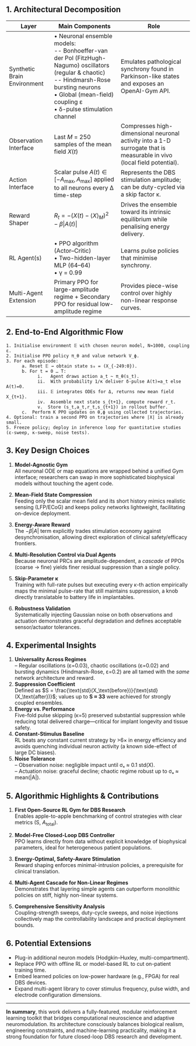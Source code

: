 ## 1. Architectural Decomposition  

| Layer | Main Components | Role |
|-------|-----------------|------|
| Synthetic Brain Environment | • Neuronal ensemble models:<br>-- Bonhoeffer-van der Pol (FitzHugh-Nagumo) oscillators (regular & chaotic)<br>-- Hindmarsh-Rose bursting neurons<br>• Global (mean-field) coupling ε<br>• δ-pulse stimulation channel | Emulates pathological synchrony found in Parkinson-like states and exposes an OpenAI-Gym API. |
| Observation Interface | Last *M* = 250 samples of the mean field $X(t)$ | Compresses high-dimensional neuronal activity into a 1-D surrogate that is measurable in vivo (local field potential). |
| Action Interface | Scalar pulse $A(t)\in[-A_{\max},A_{\max}]$ applied to all neurons every Δ time-step | Represents the DBS stimulation amplitude; can be duty-cycled via a skip factor κ. |
| Reward Shaper | $R_t = -\big(X(t)-\langle X\rangle_{M}\big)^2 - \beta\|A(t)\|$ | Drives the ensemble toward its intrinsic equilibrium while penalising energy delivery. |
| RL Agent(s) | • PPO algorithm (Actor–Critic)<br>• Two-hidden-layer MLP (64–64)<br>• γ = 0.99 | Learns pulse policies that minimise synchrony. |
| Multi-Agent Extension | Primary PPO for large-amplitude regime + Secondary PPO for residual low-amplitude regime | Provides piece-wise control over highly non-linear response curves. |

## 2. End-to-End Algorithmic Flow  

```text
1. Initialise environment 𝔼 with chosen neuron model, N≈1000, coupling ε.
2. Initialise PPO policy π_θ and value network V_ϕ.
3. For each episode:
      a. Reset 𝔼 → obtain state s₀ = (X_{-249:0}).
      b. For t = 0 … T:
            i.   Agent draws action a_t ~ π_θ(s_t).
            ii.  With probability 1/κ deliver δ-pulse A(t)=a_t else A(t)=0.
            iii. 𝔼 integrates ODEs for Δ, returns new mean field X_{t+1}.
            iv.  Assemble next state s_{t+1}, compute reward r_t.
            v.  Store (s_t,a_t,r_t,s_{t+1}) in rollout buffer.
      c.  Perform K PPO updates on θ,ϕ using collected trajectories.
4. Optional: train a second PPO on trajectories where |X| is already small.
5. Freeze policy; deploy in inference loop for quantitative studies (ε-sweep, κ-sweep, noise tests).
```

## 3. Key Design Choices  

1. **Model-Agnostic Gym**  
   All neuronal ODE or map equations are wrapped behind a unified Gym interface; researchers can swap in more sophisticated biophysical models without touching the agent code.  

2. **Mean-Field State Compression**  
   Feeding only the scalar mean field and its short history mimics realistic sensing (LFP/ECoG) and keeps policy networks lightweight, facilitating on-device deployment.

3. **Energy-Aware Reward**  
   The $-\beta|A|$ term explicitly trades stimulation economy against desynchronisation, allowing direct exploration of clinical safety/efficacy frontiers.

4. **Multi-Resolution Control via Dual Agents**  
   Because neuronal PRCs are amplitude-dependent, a *cascade* of PPOs (coarse → fine) yields finer residual suppression than a single policy.

5. **Skip-Parameter κ**  
   Training with full-rate pulses but executing every κ-th action empirically maps the minimal pulse-rate that still maintains suppression, a knob directly translatable to battery life in implantables.

6. **Robustness Validation**  
   Systematically injecting Gaussian noise on both observations and actuation demonstrates graceful degradation and defines acceptable sensor/actuator tolerances.

## 4. Experimental Insights  

1. **Universality Across Regimes**  
   – Regular oscillations (ε=0.03), chaotic oscillations (ε=0.02) and bursting dynamics (Hindmarsh-Rose, ε=0.2) are all tamed with the *same* network architecture and reward.  
2. **Suppression Coefficient**  
   Defined as $S = \frac{\text{std}(X_\text{before})}{\text{std}(X_\text{after})}$; values up to **S ≈ 33** were achieved for strongly coupled ensembles.  
3. **Energy vs. Performance**  
   Five-fold pulse skipping (κ=5) preserved substantial suppression while reducing total delivered charge—critical for implant longevity and tissue safety.  
4. **Constant-Stimulus Baseline**  
   RL beats any constant current strategy by >6× in energy efficiency and avoids quenching individual neuron activity (a known side-effect of large DC biases).  
5. **Noise Tolerance**  
   – Observation noise: negligible impact until σₓ ≈ 0.1 std(X).  
   – Actuation noise: graceful decline; chaotic regime robust up to σₐ ≈ mean(|A|).  

## 5. Algorithmic Highlights & Contributions  

1. **First Open-Source RL Gym for DBS Research**  
   Enables apple-to-apple benchmarking of control strategies with clear metrics (S, $A_\text{total}$).  

2. **Model-Free Closed-Loop DBS Controller**  
   PPO learns directly from data without explicit knowledge of biophysical parameters, ideal for heterogeneous patient populations.  

3. **Energy-Optimal, Safety-Aware Stimulation**  
   Reward shaping enforces minimal-intrusion policies, a prerequisite for clinical translation.  

4. **Multi-Agent Cascade for Non-Linear Regimes**  
   Demonstrates that layering simple agents can outperform monolithic policies on stiff, highly non-linear systems.  

5. **Comprehensive Sensitivity Analysis**  
   Coupling-strength sweeps, duty-cycle sweeps, and noise injections collectively map the controllability landscape and practical deployment bounds.

## 6. Potential Extensions  

* Plug-in additional neuron models (Hodgkin–Huxley, multi-compartment).  
* Replace PPO with offline RL or model-based RL to cut on-patient training time.  
* Embed learned policies on low-power hardware (e.g., FPGA) for real DBS devices.  
* Expand multi-agent library to cover stimulus frequency, pulse width, and electrode configuration dimensions.

---

**In summary**, this work delivers a fully-featured, modular reinforcement learning toolkit that bridges computational neuroscience and adaptive neuromodulation. Its architecture consciously balances biological realism, engineering constraints, and machine-learning practicality, making it a strong foundation for future closed-loop DBS research and development.